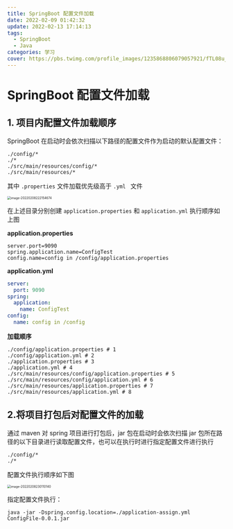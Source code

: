 ```yaml
---
title: SpringBoot 配置文件加载
date: 2022-02-09 01:42:32
update: 2022-02-13 17:14:13
tags: 
  - SpringBoot
  - Java
categories: 学习
cover: https://pbs.twimg.com/profile_images/1235868806079057921/fTL08u_H_400x400.png
---
```


# SpringBoot 配置文件加载

## 1. 项目内配置文件加载顺序

SpringBoot 在启动时会依次扫描以下路径的配置文件作为启动的默认配置文件：

```
./config/* 
./*
./src/main/resources/config/*
./src/main/resources/*
```

其中 `.properties` 文件加载优先级高于 `.yml ` 文件

<img src="https://s2.loli.net/2022/02/09/65lhVWBsa1Onmg2.png" alt="image-20220208222154674" style="zoom:50%;" />

在上述目录分别创建 `application.properties` 和 `application.yml` 执行顺序如上图

**application.properties**

```properties
server.port=9090
spring.application.name=ConfigTest
config.name=config in /config/application.properties
```

**application.yml**

```yaml
server:
  port: 9090
spring:
  application:
    name: ConfigTest
config:
  name: config in /config
```

**加载顺序**

```
./config/application.properties # 1
./config/application.yml # 2
./application.properties # 3
./application.yml # 4
./src/main/resources/config/application.properties # 5
./src/main/resources/config/application.yml # 6
./src/main/resources/application.properties # 7
./src/main/resources/application.yml # 8
```

## 2.将项目打包后对配置文件的加载

通过 maven 对 spring 项目进行打包后，jar 包在启动时会依次扫描 jar 包所在路径的以下目录进行读取配置文件，也可以在执行时进行指定配置文件进行执行

```shell
./config/* 
./*
```

配置文件执行顺序如下图

<img src="https://s2.loli.net/2022/02/09/Eox5AsSlhciv94z.png" alt="image-20220208230110140" style="zoom:50%;" />

指定配置文件执行：

```shell
java -jar -Dspring.config.location=./application-assign.yml ConfigFile-0.0.1.jar 
```

